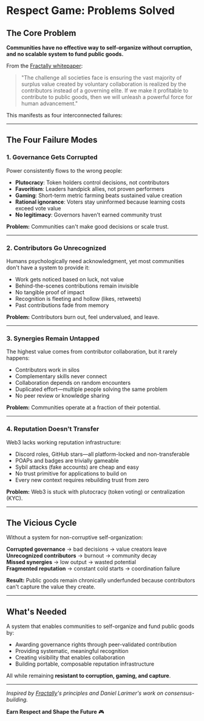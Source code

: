 # Respect Game: Problems Solved

## The Core Problem

**Communities have no effective way to self-organize without corruption, and no scalable system to fund public goods.**

From the [Fractally whitepaper](https://fractally.com/uploads/Fractally%20White%20Paper%201.0.pdf):

> "The challenge all societies face is ensuring the vast majority of surplus value created by voluntary collaboration is realized by the contributors instead of a governing elite. If we make it profitable to contribute to public goods, then we will unleash a powerful force for human advancement."

This manifests as four interconnected failures:

---

## The Four Failure Modes

### 1. **Governance Gets Corrupted**

Power consistently flows to the wrong people:

- **Plutocracy**: Token holders control decisions, not contributors
- **Favoritism**: Leaders handpick allies, not proven performers
- **Gaming**: Short-term metric farming beats sustained value creation
- **Rational ignorance**: Voters stay uninformed because learning costs exceed vote value
- **No legitimacy**: Governors haven't earned community trust

**Problem:** Communities can't make good decisions or scale trust.

---

### 2. **Contributors Go Unrecognized**

Humans psychologically need acknowledgment, yet most communities don't have a system to provide it:

- Work gets noticed based on luck, not value
- Behind-the-scenes contributions remain invisible
- No tangible proof of impact
- Recognition is fleeting and hollow (likes, retweets)
- Past contributions fade from memory

**Problem:** Contributors burn out, feel undervalued, and leave.

---

### 3. **Synergies Remain Untapped**

The highest value comes from contributor collaboration, but it rarely happens:

- Contributors work in silos
- Complementary skills never connect
- Collaboration depends on random encounters
- Duplicated effort—multiple people solving the same problem
- No peer review or knowledge sharing

**Problem:** Communities operate at a fraction of their potential.

---

### 4. **Reputation Doesn't Transfer**

Web3 lacks working reputation infrastructure:

- Discord roles, GitHub stars—all platform-locked and non-transferable
- POAPs and badges are trivially gameable
- Sybil attacks (fake accounts) are cheap and easy
- No trust primitive for applications to build on
- Every new context requires rebuilding trust from zero

**Problem:** Web3 is stuck with plutocracy (token voting) or centralization (KYC).

---

## The Vicious Cycle

Without a system for non-corruptive self-organization:

**Corrupted governance** → bad decisions → value creators leave  
**Unrecognized contributors** → burnout → community decay  
**Missed synergies** → low output → wasted potential  
**Fragmented reputation** → constant cold starts → coordination failure

**Result:** Public goods remain chronically underfunded because contributors can't capture the value they create.

---

## What's Needed

A system that enables communities to self-organize and fund public goods by:

- Awarding governance rights through peer-validated contribution
- Providing systematic, meaningful recognition
- Creating visibility that enables collaboration
- Building portable, composable reputation infrastructure

All while remaining **resistant to corruption, gaming, and capture**.

---

_Inspired by [Fractally](https://fractally.com/uploads/Fractally%20White%20Paper%201.0.pdf)'s principles and Daniel Larimer's work on consensus-building._

**Earn Respect and Shape the Future** 🎮
